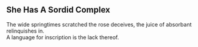 She Has A Sordid Complex
------------------------
The wide springtimes scratched the rose deceives, the juice of absorbant  
relinquishes in.  
A language for inscription is the lack thereof.  
